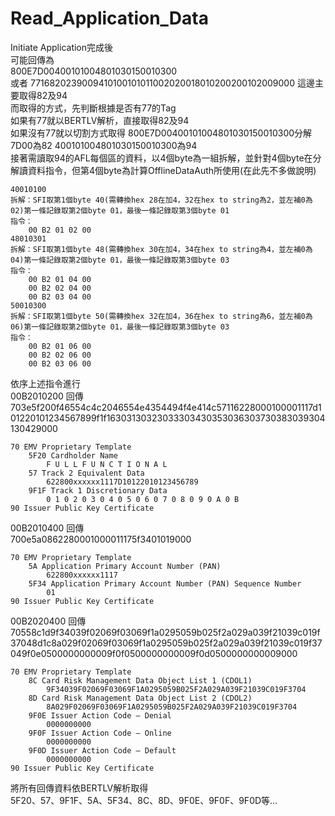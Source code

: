 ﻿Read_Application_Data  
=============  
Initiate Application完成後  
可能回傳為  
800E7D00400101004801030150010300  
或者
7716820239009410100101011002020018010200200102009000
這邊主要取得82及94  
而取得的方式，先判斷根據是否有77的Tag  
如果有77就以BERTLV解析，直接取得82及94  
如果沒有77就以切割方式取得
800E7D00400101004801030150010300分解
7D00為82
400101004801030150010300為94  
接著需讀取94的AFL每個區的資料，以4個byte為一組拆解，並針對4個byte在分解讀資料指令，但第4個byte為計算OfflineDataAuth所使用(在此先不多做說明)  
```
40010100
拆解：SFI取第1個byte 40(需轉換hex 28在加4，32在hex to string為2，並左補0為02)第一條記錄取第2個byte 01，最後一條記錄取第3個byte 01
指令：
	00 B2 01 02 00
48010301
拆解：SFI取第1個byte 48(需轉換hex 30在加4，34在hex to string為4，並左補0為04)第一條記錄取第2個byte 01，最後一條記錄取第3個byte 03
指令：
	00 B2 01 04 00
	00 B2 02 04 00
	00 B2 03 04 00
50010300
拆解：SFI取第1個byte 50(需轉換hex 32在加4，36在hex to string為6，並左補0為06)第一條記錄取第2個byte 01，最後一條記錄取第3個byte 03
指令：
	00 B2 01 06 00
	00 B2 02 06 00
	00 B2 03 06 00
```  
  
依序上述指令進行  
00B2010200 回傳  
703e5f200f46554c4c2046554e4354494f4e414c57116228000100001117d101220101234567899f1f16303130323033303430353036303730383039304130429000
```
70 EMV Proprietary Template
 	5F20 Cardholder Name
 	 	F U L L F U N C T I O N A L
 	57 Track 2 Equivalent Data
 	 	622800xxxxxx1117D10122010123456789
 	9F1F Track 1 Discretionary Data
 	 	0 1 0 2 0 3 0 4 0 5 0 6 0 7 0 8 0 9 0 A 0 B
90 Issuer Public Key Certificate
```  
00B2010400 回傳  
700e5a0862280001000011175f3401019000
```
70 EMV Proprietary Template
 	5A Application Primary Account Number (PAN)
 	 	622800xxxxxx1117
 	5F34 Application Primary Account Number (PAN) Sequence Number
 	 	01
90 Issuer Public Key Certificate
```  
00B2020400 回傳  
70558c1d9f34039f02069f03069f1a0295059b025f2a029a039f21039c019f37048d1c8a029f02069f03069f1a0295059b025f2a029a039f21039c019f37049f0e0500000000009f0f0500000000009f0d0500000000009000
```
70 EMV Proprietary Template
 	8C Card Risk Management Data Object List 1 (CDOL1)
 	 	9F34039F02069F03069F1A0295059B025F2A029A039F21039C019F3704
 	8D Card Risk Management Data Object List 2 (CDOL2)
 	 	8A029F02069F03069F1A0295059B025F2A029A039F21039C019F3704
 	9F0E Issuer Action Code – Denial
 	 	0000000000
 	9F0F Issuer Action Code – Online
 	 	0000000000
 	9F0D Issuer Action Code – Default
 	 	0000000000
90 Issuer Public Key Certificate
```  
將所有回傳資料依BERTLV解析取得  
5F20、57、9F1F、5A、5F34、8C、8D、9F0E、9F0F、9F0D等…